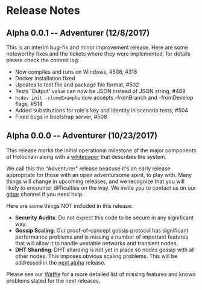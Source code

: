 # Release Notes

## Alpha 0.0.1 --  Adventurer (12/8/2017)

This is an interim bug-fix and minor improvement release.  Here are some noteworthy fixes and the tickets where they were implemented, for details please check the commit log:

- Now compiles and runs on Windows, #508, #318
- Docker installation fixed
- Updates to test file and package file format, #502
- Tests 'Output' value can now be JSON instead of JSON string, #489
- `hcdev init -cloneExample` now accepts -fromBranch and -fromDevelop flags, #514
- Added substitutions for role's key and identity in scenario tests, #504
- Fixed bugs in bootstrap server, #508

## Alpha 0.0.0 --  Adventurer (10/23/2017)

This release marks the initial operational milestone of the major components of Holochain along with a [whitepaper](https://github.com/HC-Interns/holochain-proto/blob/master/holochain.pdf) that describes the system.


We call this the "Adventurer" release beacuse it's an early release appropriate for those with an open adventursome spirit, to play with.  Many  things will change in upcoming releases, and we recognize that you will likely to encounter difficulties on the way. We invite you to contact us on our [gitter](https://gitter.im/metacurrency/holochain) channel if you need help.

Here are some things NOT included in this release:

- **Security Audits**: Do not expect this code to be secure in any significant way.
- **Gossip Scaling**: Our proof-of-concept gossip protocol has significant performance problems and is missing a number of important features that will allow it to handle unstable networks and transient nodes.
- **DHT Sharding**: DHT sharding is not yet in place so nodes gossip with all other nodes.  This imposes obvious scaling problems.  This will be addressed in the [next alpha](https://github.com/HC-Interns/holochain-proto/milestone/12) release.

Please see our [Waffle](https://waffle.io/Holochain/holochain-proto) for a more detailed list of missing features and known problems slated for the next releases.
